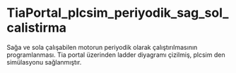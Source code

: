 # TiaPortal_plcsim_periyodik_sag_sol_calistirma
Sağa ve sola çalışabilen motorun periyodik olarak çalıştırılmasının programlanması. Tia portal üzerinden ladder diyagramı çizilmiş, plcsim den simülasyonu sağlanmıştır.

